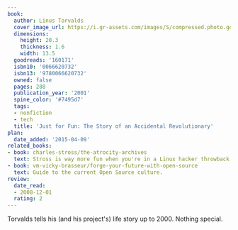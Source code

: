 ```yaml
---
book:
  author: Linus Torvalds
  cover_image_url: https://i.gr-assets.com/images/S/compressed.photo.goodreads.com/books/1440830026l/160171._SY475_.jpg
  dimensions:
    height: 20.3
    thickness: 1.6
    width: 13.5
  goodreads: '160171'
  isbn10: '0066620732'
  isbn13: '9780066620732'
  owned: false
  pages: 288
  publication_year: '2001'
  spine_color: '#7495d7'
  tags:
  - nonfiction
  - tech
  title: 'Just for Fun: The Story of an Accidental Revolutionary'
plan:
  date_added: '2015-04-09'
related_books:
- book: charles-stross/the-atrocity-archives
  text: Stross is way more fun when you're in a Linux hacker throwback mood.
- book: vm-vicky-brasseur/forge-your-future-with-open-source
  text: Guide to the current Open Source culture.
review:
  date_read:
  - 2008-12-01
  rating: 2
---
```


Torvalds tells his (and his project's) life story up to 2000. Nothing special.
